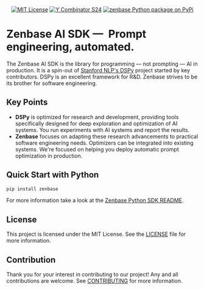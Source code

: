 <div align="center">
  <div>
    <a href="https://github.com/zenbase-ai/lib/blob/main/LICENSE"><img src="https://img.shields.io/badge/License-MIT-red.svg?style=flat-square" alt="MIT License"></a>
    <a href="#"><img src="https://img.shields.io/badge/Y%20Combinator-S24-orange?style=flat-square" alt="Y Combinator S24"></a>
    <a href="https://pypi.python.org/pypi/zenbase"><img src="https://img.shields.io/pypi/v/zenbase.svg?style=flat-square&label=pypi+zenbase" alt="zenbase Python package on PyPi"></a>
  </div>
</div>

# Zenbase AI SDK —  Prompt engineering, automated.

The Zenbase AI SDK is the library for programming — not prompting — AI in production. It is a spin-out of [Stanford NLP's DSPy](https://github.com/stanfordnlp/dspy) project started by key contributors. DSPy is an excellent framework for R&D. Zenbase strives to be its brother for software engineering.

## Key Points

- **DSPy** is optimized for research and development, providing tools specifically designed for deep exploration and optimization of AI systems. You run experiments with AI systems and report the results.
- **Zenbase** focuses on adapting these research advancements to practical software engineering needs. Optimizers can be integrated into existing systems. We're focused on helping you deploy automatic prompt optimization in production.

## Quick Start with Python

```bash
pip install zenbase
```

For more information take a look at the [Zenbase Python SDK README](./py/README.md). 

## License

This project is licensed under the MIT License. See the [LICENSE](./LICENSE) file for more information.


## Contribution 

Thank you for your interest in contributing to our project! Any and all contributions are welcome. See [CONTRIBUTING](./CONTRIBUTING.md) for more information.
